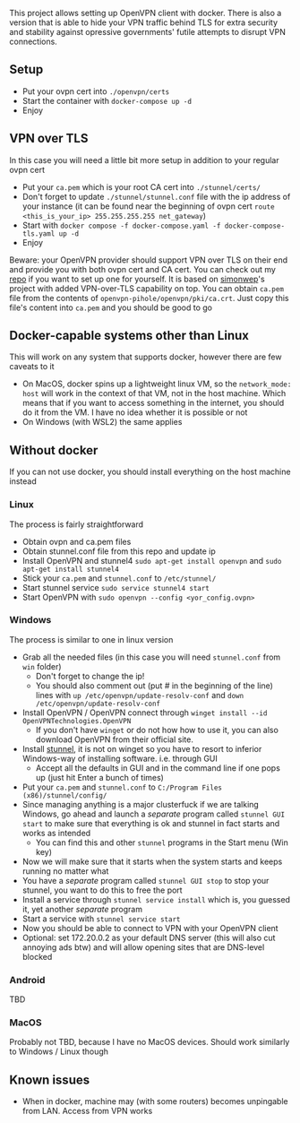 This project allows setting up OpenVPN client with docker. There is also a version that is able to hide your VPN traffic behind TLS for extra security and stability against opressive governments' futile attempts to disrupt VPN connections.

## Setup
* Put your ovpn cert into `./openvpn/certs`
* Start the container with `docker-compose up -d`
* Enjoy
## VPN over TLS
In this case you will need a little bit more setup in addition to your regular ovpn cert
* Put your `ca.pem` which is your root CA cert into `./stunnel/certs/`
* Don't forget to update `./stunnel/stunnel.conf` file with the ip address of your instance (it can be found near the beginning of ovpn cert `route <this_is_your_ip> 255.255.255.255 net_gateway`)
* Start with `docker compose -f docker-compose.yaml -f docker-compose-tls.yaml up -d`
* Enjoy

Beware: your OpenVPN provider should support VPN over TLS on their end and provide you with both ovpn cert and CA cert.
You can check out my [repo](https://github.com/Jlo6CTEP/openvpn-pihole) if you want to set up one for yourself. It is based on [simonwep](https://github.com/simonwep)'s project with added VPN-over-TLS capability on top.
You can obtain `ca.pem` file from the contents of `openvpn-pihole/openvpn/pki/ca.crt`. Just copy this file's content into `ca.pem` and you should be good to go

## Docker-capable systems other than Linux
This will work on any system that supports docker, however there are few caveats to it
* On MacOS, docker spins up a lightweight linux VM, so the `network_mode: host` will work in the context of that VM, not in the host machine. 
 Which means that if you want to access something in the internet, you should do it from the VM. I have no idea whether it is possible or not
* On Windows (with WSL2) the same applies

## Without docker
If you can not use docker, you should install everything on the host machine instead
### Linux
The process is fairly straightforward
* Obtain ovpn and ca.pem files
* Obtain stunnel.conf file from this repo and update ip
* Install OpenVPN and stunnel4 `sudo apt-get install openvpn` and `sudo apt-get install stunnel4`
* Stick your `ca.pem` and `stunnel.conf` to `/etc/stunnel/`
* Start stunnel service `sudo service stunnel4 start`
* Start OpenVPN with `sudo openvpn --config <yor_config.ovpn>`
### Windows
The process is similar to one in linux version
* Grab all the needed files (in this case you will need `stunnel.conf` from `win` folder)
  * Don't forget to change the ip! 
  * You should also comment out (put # in the beginning of the line) lines with `up /etc/openvpn/update-resolv-conf` and `down /etc/openvpn/update-resolv-conf`
* Install OpenVPN / OpenVPN connect through `winget install --id OpenVPNTechnologies.OpenVPN`
  * If you don't have `winget` or do not how how to use it, you can also download OpenVPN from their official site.
* Install [stunnel](https://www.stunnel.org/downloads.html), it is not on winget so you have to resort to inferior Windows-way of installing software. i.e. through GUI
  * Accept all the defaults in GUI and in the command line if one pops up (just hit Enter a bunch of times) 
* Put your `ca.pem` and `stunnel.conf` to `C:/Program Files (x86)/stunnel/config/`
* Since managing anything is a major clusterfuck if we are talking Windows, go ahead and launch a *separate* program called `stunnel GUI start` to make sure that everything is ok and stunnel in fact starts and works as intended
  * You can find this and other `stunnel` programs in the Start menu (Win key) 
* Now we will make sure that it starts when the system starts and keeps running no matter what
* You have a *separate* program called `stunnel GUI stop` to stop your stunnel, you want to do this to free the port
* Install a service through `stunnel service install` which is, you guessed it, yet another *separate* program
* Start a service with `stunnel service start`
* Now you should be able to connect to VPN with your OpenVPN client
* Optional: set 172.20.0.2 as your default DNS server (this will also cut annoying ads btw) and will allow opening sites that are DNS-level blocked

### Android
TBD  

### MacOS
Probably not TBD, because I have no MacOS devices. Should work similarly to Windows / Linux though 

## Known issues
* When in docker, machine may (with some routers) becomes unpingable from LAN. Access from VPN works
